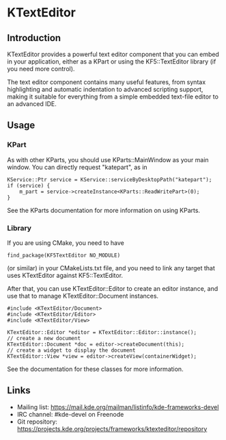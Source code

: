 # KTextEditor

## Introduction

KTextEditor provides a powerful text editor component that you can embed in your
application, either as a KPart or using the KF5::TextEditor library (if you need
more control).

The text editor component contains many useful features, from syntax
highlighting and automatic indentation to advanced scripting support, making it
suitable for everything from a simple embedded text-file editor to an advanced
IDE.

## Usage

### KPart

As with other KParts, you should use KParts::MainWindow as your main window.
You can directly request "katepart", as in

    KService::Ptr service = KService::serviceByDesktopPath("katepart");
    if (service) {
        m_part = service->createInstance<KParts::ReadWritePart>(0);
    }

See the KParts documentation for more information on using KParts.

### Library

If you are using CMake, you need to have

    find_package(KF5TextEditor NO_MODULE)

(or similar) in your CMakeLists.txt file, and you need to link any target that
uses KTextEditor against KF5::TextEditor.

After that, you can use KTextEditor::Editor to create an editor instance, and
use that to manage KTextEditor::Document instances.

    #include <KTextEditor/Document>
    #include <KTextEditor/Editor>
    #include <KTextEditor/View>
    
    KTextEditor::Editor *editor = KTextEditor::Editor::instance();
    // create a new document
    KTextEditor::Document *doc = editor->createDocument(this);
    // create a widget to display the document
    KTextEditor::View *view = editor->createView(containerWidget);

See the documentation for these classes for more information.

## Links

- Mailing list: <https://mail.kde.org/mailman/listinfo/kde-frameworks-devel>
- IRC channel: #kde-devel on Freenode
- Git repository: <https://projects.kde.org/projects/frameworks/ktexteditor/repository>
